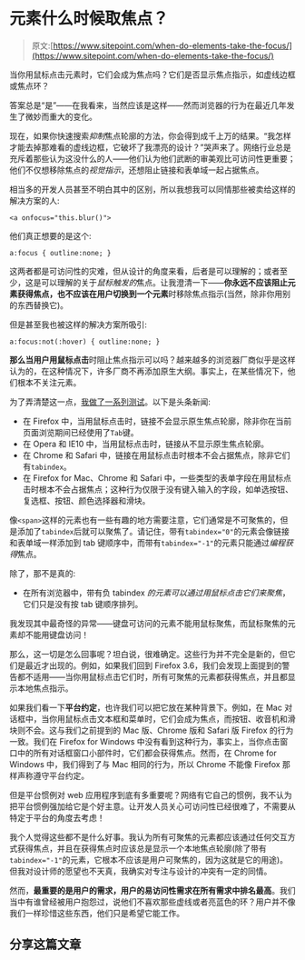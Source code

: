 # 元素什么时候取焦点？

> 原文:[https://www.sitepoint.com/when-do-elements-take-the-focus/](https://www.sitepoint.com/when-do-elements-take-the-focus/)

当你用鼠标点击元素时，它们会成为焦点吗？它们是否显示焦点指示，如虚线边框或焦点环？

答案总是<q>是</q>——在我看来，当然应该是这样——然而浏览器的行为在最近几年发生了微妙而重大的变化。

现在，如果你快速搜索*抑制*焦点轮廓的方法，你会得到成千上万的结果。<q>我怎样才能去掉那难看的虚线边框，它破坏了我漂亮的设计？</q>哭声来了。网络行业总是充斥着那些认为这没什么的人——他们认为他们武断的审美观比可访问性更重要；他们不仅想移除焦点的*视觉指示*，还想阻止链接和表单域一起占据焦点。

相当多的开发人员甚至不明白其中的区别，所以我想我可以同情那些被卖给这样的解决方案的人:

```
<a onfocus="this.blur()">
```

他们真正想要的是这个:

```
a:focus { outline:none; }
```

这两者都是可访问性的灾难，但从设计的角度来看，后者是可以理解的；或者至少，这是可以理解的关于*鼠标触发的*焦点。让我澄清一下——**你永远不应该阻止元素获得焦点，也不应该在用户切换到一个元素**时移除焦点指示(当然，除非你用别的东西替换它)。

但是甚至我也被这样的解决方案所吸引:

```
a:focus:not(:hover) { outline:none; }
```

**那么当用户用鼠标点击**时阻止焦点指示可以吗？越来越多的浏览器厂商似乎是这样认为的，在这种情况下，许多厂商不再添加原生大纲。事实上，在某些情况下，他们根本不关注元素。

为了弄清楚这一点，[我做了一系列测试](http://jspro.brothercake.com/focus/results.html "focus test results")。以下是头条新闻:

*   在 Firefox 中，当用鼠标点击时，链接不会显示原生焦点轮廓，除非你在当前页面浏览期间已经使用了`Tab`键。
*   在 Opera 和 IE10 中，当用鼠标点击时，链接从不显示原生焦点轮廓。
*   在 Chrome 和 Safari 中，链接在用鼠标点击时根本不会占据焦点，除非它们有`tabindex`。
*   在 Firefox for Mac、Chrome 和 Safari 中，一些类型的表单字段在用鼠标点击时根本不会占据焦点；这种行为仅限于没有键入输入的字段，如单选按钮、复选框、按钮、颜色选择器和滑块。

像`<span>`这样的元素也有一些有趣的地方需要注意，它们通常是不可聚焦的，但是添加了`tabindex`后就可以聚焦了。请记住，带有`tabindex="0"`的元素会像链接和表单域一样添加到 tab 键顺序中，而带有`tabindex="-1"`的元素只能通过*编程获得*焦点。

除了，那不是真的:

*   在所有浏览器中，带有负 tabindex *的元素可以通过用鼠标点击它们来聚焦*，它们只是没有按 tab 键顺序排列。

我发现其中最奇怪的异常——键盘可访问的元素不能用鼠标聚焦，而鼠标聚焦的元素却不能用键盘访问！

那么，这一切是怎么回事呢？坦白说，很难确定。这些行为并不完全是新的，但它们是最近才出现的。例如，如果我们回到 Firefox 3.6，我们会发现上面提到的警告都不适用——当你用鼠标点击它们时，所有可聚焦的元素都获得焦点，并且都显示本地焦点指示。

如果我们看一下**平台约定**，也许我们可以把它放在某种背景下。例如，在 Mac 对话框中，当你用鼠标点击文本框和菜单时，它们会成为焦点，而按钮、收音机和滑块则不会。这与我们之前提到的 Mac 版、Chrome 版和 Safari 版 Firefox 的行为一致。我们在 Firefox for Windows 中没有看到这种行为，事实上，当你点击窗口中的所有对话框窗口小部件时，它们都会获得焦点。然而，在 Chrome for Windows 中，我们得到了与 Mac 相同的行为，所以 Chrome 不能像 Firefox 那样声称遵守平台约定。

但是平台惯例对 web 应用程序到底有多重要呢？网络有它自己的惯例，我不认为把平台惯例强加给它是个好主意。让开发人员关心可访问性已经很难了，不需要从特定于平台的角度去考虑！

我个人觉得这些都不是什么好事。我认为所有可聚焦的元素都应该通过任何交互方式获得焦点，并且在获得焦点时应该总是显示一个本地焦点轮廓(除了带有`tabindex="-1"`的元素，它根本不应该是用户可聚焦的，因为这就是它的用途)。但我对设计师的愿望也不天真，我确实对专注与设计的冲突有一定的同情。

然而，**最重要的是用户的需求，用户的易访问性需求在所有需求中排名最高**。我们当中有谁曾经被用户抱怨过，说他们不喜欢那些虚线或者亮蓝色的环？用户并不像我们一样珍惜这些东西，他们只是希望它能工作。

## 分享这篇文章